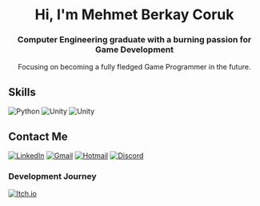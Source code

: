 <h1 align="center">Hi, I'm Mehmet Berkay Coruk</h1>
<h3 align="center">Computer Engineering graduate with a burning passion for Game Development</h3>

<p align="center">Focusing on becoming a fully fledged Game Programmer in the future.</p>

## Skills
![Python](https://img.shields.io/badge/-Python-000?&logo=Python)
![Unity](https://img.shields.io/badge/-Unity-000?&logo=Unity)
![Unity](https://img.shields.io/badge/-CSharp-000?&logo=csharp)

## Contact Me
[![LinkedIn](https://img.shields.io/badge/-LinkedIn-000?&logo=linkedin)](https://www.linkedin.com/in/mehmet-berkay-coruk-b2b83420a/)
[![Gmail](https://img.shields.io/badge/-Gmail-000?&logo=gmail)](beqostore@gmail.com)
[![Hotmail](https://img.shields.io/badge/-Hotmail-000?&logo=microsoftoutlook)](berkay_coruk@hotmail.com)
[![Discord](https://img.shields.io/badge/-Discord-000?&logo=discord)](discordapp.com/users/M.Berkay#9666)

### Development Journey
[![Itch.io](https://img.shields.io/badge/-Itch.io-000?&logo=itch.io)](https://mehmetberkayc.itch.io)

<!---
MehmetBerkayC/MehmetBerkayC is a ✨ special ✨ repository because its `README.md` (this file) appears on your GitHub profile.
You can click the Preview link to take a look at your changes.
--->
